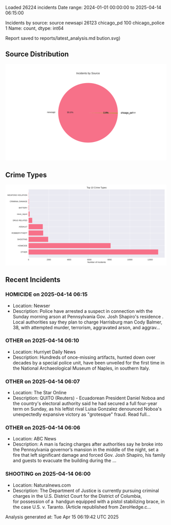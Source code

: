 
Loaded 26224 incidents
Date range: 2024-01-01 00:00:00 to 2025-04-14 06:15:00

Incidents by source:
source
newsapi           26123
chicago_pd          100
chicago_police        1
Name: count, dtype: int64

Report saved to reports/latest_analysis.md
bution.svg)

## Source Distribution
![Source Distribution](images/source_distribution.svg)

## Crime Types
![Crime Types](images/crime_types.svg)

## Recent Incidents

### HOMICIDE on 2025-04-14 06:15
- Location: Newser
- Description: Police have arrested a suspect in connection with the Sunday morning arson at Pennsylvania Gov. Josh Shapiro's residence . Local authorities say they plan to charge Harrisburg man Cody Balmer, 38, with attempted murder, terrorism, aggravated arson, and aggrav…


### OTHER on 2025-04-14 06:10
- Location: Hurriyet Daily News
- Description: Hundreds of once-missing artifacts, hunted down over decades by a special police unit, have been unveiled for the first time in the National Archaeological Museum of Naples, in southern Italy.


### OTHER on 2025-04-14 06:07
- Location: The Star Online
- Description: QUITO (Reuters) - Ecuadorean President Daniel Noboa and the country's electoral authority said he had secured a full four-year term on Sunday, as his leftist rival Luisa Gonzalez denounced Noboa's unexpectedly expansive victory as "grotesque" fraud. Read full…


### OTHER on 2025-04-14 06:06
- Location: ABC News
- Description: A man is facing charges after authorities say he broke into the Pennsylvania governor’s mansion in the middle of the night, set a fire that left significant damage and forced Gov. Josh Shapiro, his family and guests to evacuate the building during the ...


### SHOOTING on 2025-04-14 06:00
- Location: Naturalnews.com
- Description: The Department of Justice is currently pursuing criminal charges in the U.S. District Court for the District of Columbia, for possession of a  handgun equipped with a pistol stabilizing brace, in the case U.S. v. Taranto. (Article republished from ZeroHedge.c…

Analysis generated at: Tue Apr 15 06:19:42 UTC 2025
